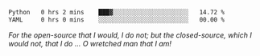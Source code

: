 <!--START_SECTION:waka-->

```txt
Python   0 hrs 2 mins    ███▓░░░░░░░░░░░░░░░░░░░░░   14.72 %
YAML     0 hrs 0 mins    ░░░░░░░░░░░░░░░░░░░░░░░░░   00.00 %
```

<!--END_SECTION:waka-->

*For the open-source that I would, I do not; but the closed-source, which I would not, that I do ... O wretched man that I am!*
